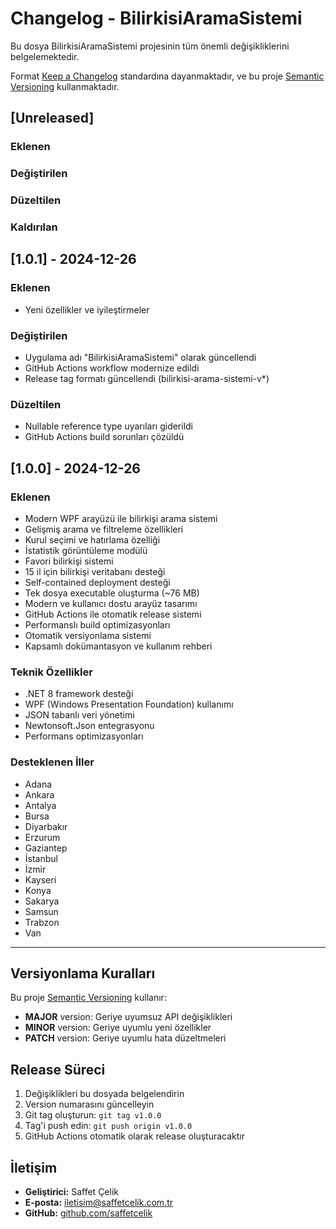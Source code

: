 # Changelog - BilirkisiAramaSistemi

Bu dosya BilirkisiAramaSistemi projesinin tüm önemli değişikliklerini belgelemektedir.

Format [Keep a Changelog](https://keepachangelog.com/en/1.0.0/) standardına dayanmaktadır,
ve bu proje [Semantic Versioning](https://semver.org/spec/v2.0.0.html) kullanmaktadır.

## [Unreleased]

### Eklenen
### Değiştirilen
### Düzeltilen
### Kaldırılan

## [1.0.1] - 2024-12-26

### Eklenen
- Yeni özellikler ve iyileştirmeler

### Değiştirilen
- Uygulama adı "BilirkisiAramaSistemi" olarak güncellendi
- GitHub Actions workflow modernize edildi
- Release tag formatı güncellendi (bilirkisi-arama-sistemi-v*)

### Düzeltilen
- Nullable reference type uyarıları giderildi
- GitHub Actions build sorunları çözüldü

## [1.0.0] - 2024-12-26

### Eklenen
- Modern WPF arayüzü ile bilirkişi arama sistemi
- Gelişmiş arama ve filtreleme özellikleri
- Kurul seçimi ve hatırlama özelliği
- İstatistik görüntüleme modülü
- Favori bilirkişi sistemi
- 15 il için bilirkişi veritabanı desteği
- Self-contained deployment desteği
- Tek dosya executable oluşturma (~76 MB)
- Modern ve kullanıcı dostu arayüz tasarımı
- GitHub Actions ile otomatik release sistemi
- Performanslı build optimizasyonları
- Otomatik versiyonlama sistemi
- Kapsamlı dokümantasyon ve kullanım rehberi

### Teknik Özellikler
- .NET 8 framework desteği
- WPF (Windows Presentation Foundation) kullanımı
- JSON tabanlı veri yönetimi
- Newtonsoft.Json entegrasyonu
- Performans optimizasyonları

### Desteklenen İller
- Adana
- Ankara
- Antalya
- Bursa
- Diyarbakır
- Erzurum
- Gaziantep
- İstanbul
- İzmir
- Kayseri
- Konya
- Sakarya
- Samsun
- Trabzon
- Van

---

## Versiyonlama Kuralları

Bu proje [Semantic Versioning](https://semver.org/) kullanır:

- **MAJOR** version: Geriye uyumsuz API değişiklikleri
- **MINOR** version: Geriye uyumlu yeni özellikler
- **PATCH** version: Geriye uyumlu hata düzeltmeleri

## Release Süreci

1. Değişiklikleri bu dosyada belgelendirin
2. Version numarasını güncelleyin
3. Git tag oluşturun: `git tag v1.0.0`
4. Tag'i push edin: `git push origin v1.0.0`
5. GitHub Actions otomatik olarak release oluşturacaktır

## İletişim

- **Geliştirici:** Saffet Çelik
- **E-posta:** iletisim@saffetcelik.com.tr
- **GitHub:** [github.com/saffetcelik](https://github.com/saffetcelik)
